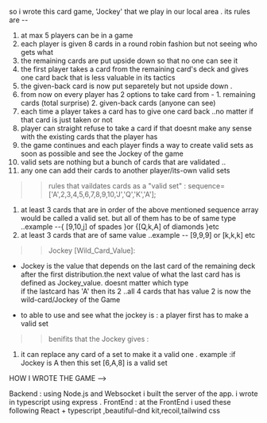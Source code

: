 so i wrote this card game, 'Jockey'  that we play in our local area . its rules are --

1. at max 5 players can be in a game
2. each player is given 8 cards in a round robin fashion but not seeing who gets what  
3. the remaining cards are put upside down so that no one can see it 
3.  the first player takes a card from the remaining card's deck and gives one card back that is less valuable in its 
    tactics 
4. the given-back card is now put separetely but not upside down .
5. from now on every player has 2 options to take card from - 1. remaining cards (total surprise) 2. given-back cards (anyone can see)
6. each time a player takes a card has to give one card back ..no matter if that card is just taken or not 
7. player can straight refuse to take a card if that doesnt make any sense with the existing cards that the player has 
8. the game continues and each player finds a way to create valid sets as soon as possible and see the Jockey of the game 
9. valid sets are nothing but a bunch of cards that are validated ..
10. any one can add their cards to another player/its-own valid sets 

>> rules that vaildates cards as a "valid set" :
sequence=['A',2,3,4,5,6,7,8,9,10,'J','Q','K','A'];

1. at least 3 cards that are in order of the above mentioned sequence array would be called a valid set. but all of them has to be of same
   type ..example --{ [9,10,j] of spades }or {[Q,k,A] of diamonds }etc
2. at least 3 cards that are of same value ..example -- [9,9,9] or [k,k,k] etc


>>Jockey [Wild_Card_Value]:
- Jockey is the value that depends on the last card of the remaining deck after the first distribution.the next value of what the last 
   card has is defined as Jockey_value. doesnt matter which type  
  if the lastcard has 'A' then its 2 ..all 4 cards that has value 2 is now the wild-card/Jockey  of the Game

 - to able to use and see what the jockey is : a player first has to make a valid set 

>>benifits that the Jockey gives :
1. it can replace any card of a set to make it a valid one . example :if Jockey is A then this set [6,A,8] is a valid set 


HOW I WROTE THE GAME -->    

Backend : using Node.js and Websocket i built the server of the app. i wrote in typescript using  express .
FrontEnd : at the FrontEnd i used these following
           React + typescript ,beautiful-dnd kit,recoil,tailwind css

